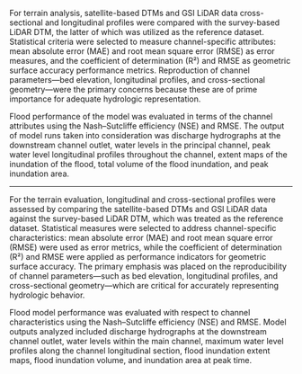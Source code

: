 For terrain analysis, satellite-based DTMs and GSI LiDAR data cross-sectional and longitudinal profiles were compared with the survey-based LiDAR DTM, the latter of which was utilized as the reference dataset. Statistical criteria were selected to measure channel-specific attributes: mean absolute error (MAE) and root mean square error (RMSE) as error measures, and the coefficient of determination (R²) and RMSE as geometric surface accuracy performance metrics. Reproduction of channel parameters—bed elevation, longitudinal profiles, and cross-sectional geometry—were the primary concerns because these are of prime importance for adequate hydrologic representation.

Flood performance of the model was evaluated in terms of the channel attributes using the Nash–Sutcliffe efficiency (NSE) and RMSE. The output of model runs taken into consideration was discharge hydrographs at the downstream channel outlet, water levels in the principal channel, peak water level longitudinal profiles throughout the channel, extent maps of the inundation of the flood, total volume of the flood inundation, and peak inundation area.

----

For the terrain evaluation, longitudinal and cross-sectional profiles were assessed by comparing the satellite-based DTMs and GSI LiDAR data against the survey-based LiDAR DTM, which was treated as the reference dataset. Statistical measures were selected to address channel-specific characteristics: mean absolute error (MAE) and root mean square error (RMSE) were used as error metrics, while the coefficient of determination (R²) and RMSE were applied as performance indicators for geometric surface accuracy. The primary emphasis was placed on the reproducibility of channel parameters—such as bed elevation, longitudinal profiles, and cross-sectional geometry—which are critical for accurately representing hydrologic behavior.

Flood model performance was evaluated with respect to channel characteristics using the Nash–Sutcliffe efficiency (NSE) and RMSE. Model outputs analyzed included discharge hydrographs at the downstream channel outlet, water levels within the main channel, maximum water level profiles along the channel longitudinal section, flood inundation extent maps, flood inundation volume, and inundation area at peak time.
